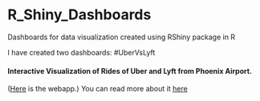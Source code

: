# R_Shiny_Dashboards
Dashboards for data visualization created using RShiny package in R

I have created two dashboards:
#UberVsLyft
#### Interactive Visualization of Rides of Uber and Lyft from Phoenix Airport. 
([Here](https://ketanthakare.shinyapps.io/Shiny_UbervsLyft/) is the webapp.)
You can read more about it [here]()

